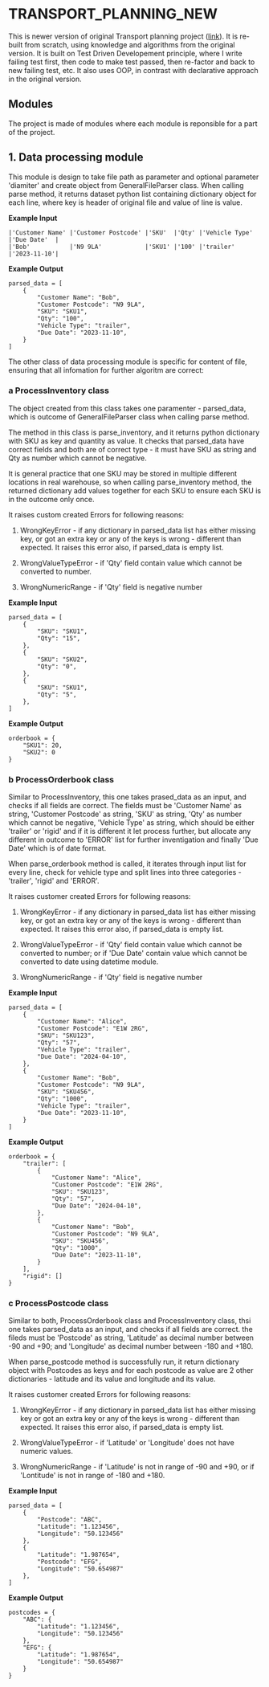 # TRANSPORT_PLANNING_NEW

This is newer version of original Transport planning project ([link](https://github.com/StefanGlova/transport-planning)). It is re-built from scratch, using knowledge and algorithms from the original version. It is built on Test Driven Developement principle, where I write failing test first, then code to make test passed, then re-factor and back to new failing test, etc. It also uses OOP, in contrast with declarative approach in the original version.

## Modules

The project is made of modules where each module is reponsible for a part of the project.

## 1. Data processing module

This module is design to take file path as parameter and optional parameter 'diamiter' and create object from GeneralFileParser class. When calling parse method, it returns dataset python list containing dictionary object for each line, where key is header of original file and value of line is value.

**Example Input**

```
|'Customer Name' |'Customer Postcode' |'SKU'  |'Qty' |'Vehicle Type' |'Due Date'  |
|'Bob'           |'N9 9LA'            |'SKU1' |'100' |'trailer'      |'2023-11-10'|
```

**Example Output**

```
parsed_data = [
    {
        "Customer Name": "Bob",
        "Customer Postcode": "N9 9LA",
        "SKU": "SKU1",
        "Qty": "100",
        "Vehicle Type": "trailer",
        "Due Date": "2023-11-10",
    }
]
```

The other class of data processing module is specific for content of file, ensuring that all infomation for further algoritm are correct:

### a ProcessInventory class

The object created from this class takes one paramenter - parsed_data, which is outcome of GeneralFileParser class when calling parse method.

The method in this class is parse_inventory, and it returns python dictionary with SKU as key and quantity as value. It checks that parsed_data have correct fields and both are of correct type - it must have SKU as string and Qty as number which cannot be negative.

It is general practice that one SKU may be stored in multiple different locations in real warehouse, so when calling parse_inventory method, the returned dictionary add values together for each SKU to ensure each SKU is in the outcome only once.

It raises custom created Errors for following reasons:

1. WrongKeyError - if any dictionary in parsed_data list has either missing key, or got an extra key or any of the keys is wrong - different than expected. It raises this error also, if parsed_data is empty list.

2. WrongValueTypeError - if 'Qty' field contain value which cannot be converted to number.

3. WrongNumericRange - if 'Qty' field is negative number

**Example Input**

```
parsed_data = [
    {
        "SKU": "SKU1",
        "Qty": "15",
    },
    {
        "SKU": "SKU2",
        "Qty": "0",
    },
    {
        "SKU": "SKU1",
        "Qty": "5",
    },
]
```

**Example Output**

```
orderbook = {
    "SKU1": 20,
    "SKU2": 0
}
```

### b ProcessOrderbook class

Similar to ProcessInventory, this one takes prased_data as an input, and checks if all fields are correct. The fields must be 'Customer Name' as string, 'Customer Postcode' as string, 'SKU' as string, 'Qty' as number which cannot be negative, 'Vehicle Type' as string, which should be either 'trailer' or 'rigid' and if it is different it let process further, but allocate any different in outcome to 'ERROR' list for further inventigation and finally 'Due Date' which is of date format.

When parse_orderbook method is called, it iterates through input list for every line, check for vehicle type and split lines into three categories - 'trailer', 'rigid' and 'ERROR'.

It raises customer created Errors for following reasons:

1. WrongKeyError - if any dictionary in parsed_data list has either missing key, or got an extra key or any of the keys is wrong - different than expected. It raises this error also, if parsed_data is empty list.

2. WrongValueTypeError - if 'Qty' field contain value which cannot be converted to number; or if 'Due Date' contain value which cannot be converted to date using datetime module.

3. WrongNumericRange - if 'Qty' field is negative number

**Example Input**

```
parsed_data = [
    {
        "Customer Name": "Alice",
        "Customer Postcode": "E1W 2RG",
        "SKU": "SKU123",
        "Qty": "57",
        "Vehicle Type": "trailer",
        "Due Date": "2024-04-10",
    },
    {
        "Customer Name": "Bob",
        "Customer Postcode": "N9 9LA",
        "SKU": "SKU456",
        "Qty": "1000",
        "Vehicle Type": "trailer",
        "Due Date": "2023-11-10",
    }
]
```

**Example Output**

```
orderbook = {
    "trailer": [
        {
            "Customer Name": "Alice",
            "Customer Postcode": "E1W 2RG",
            "SKU": "SKU123",
            "Qty": "57",
            "Due Date": "2024-04-10",
        },
        {
            "Customer Name": "Bob",
            "Customer Postcode": "N9 9LA",
            "SKU": "SKU456",
            "Qty": "1000",
            "Due Date": "2023-11-10",
        }
    ],
    "rigid": []
}
```

### c ProcessPostcode class

Similar to both, ProcessOrderbook class and ProcessInventory class, thsi one takes parsed_data as an input, and checks if all fields are correct. the fileds must be 'Postcode' as string, 'Latitude' as decimal number between -90 and +90; and 'Longitude' as decimal number between -180 and +180.

When parse_postcode method is successfully run, it return dictionary object with Postcodes as keys and for each postcode as value are 2 other dictionaries - latitude and its value and longitude and its value.

It raises customer created Errors for following reasons:

1. WrongKeyError - if any dictionary in parsed_data list has either missing key or got an extra key or any of the keys is wrong - different than expected. It raises this error also, if parsed_data is empty list.

2. WrongValueTypeError - if 'Latitude' or 'Longitude' does not have numeric values.

3. WrongNumericRange - if 'Latitude' is not in range of -90 and +90, or if 'Lontitude' is not in range of -180 and +180.

**Example Input**

```
parsed_data = [
    {
        "Postcode": "ABC",
        "Latitude": "1.123456",
        "Longitude": "50.123456"
    },
    {
        "Latitude": "1.987654",
        "Postcode": "EFG",
        "Longitude": "50.654987"
    },
]
```

**Example Output**

```
postcodes = {
    "ABC": {
        "Latitude": "1.123456",
        "Longitude": "50.123456"
    },
    "EFG": {
        "Latitude": "1.987654",
        "Longitude": "50.654987"
    }
}

```
